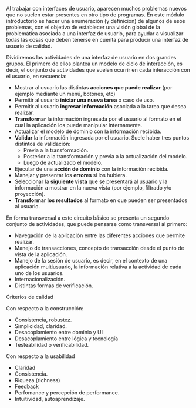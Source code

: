 Al trabajar con interfaces de usuario, aparecen muchos problemas nuevos que no suelen estar presentes en otro tipo de programas. En este módulo introductorio es hacer una enumeración (y definición) de algunos de esos problemas, con el objetivo de establecer una visión global de la problemática asociada a una interfaz de usuario, para ayudar a visualizar todas las cosas que deben tenerse en cuenta para producir una interfaz de usuario de calidad.

Dividiremos las actividades de una interfaz de usuario en dos grandes grupos. El primero de ellos plantea un modelo de ciclo de interacción, es decir, el conjunto de actividades que suelen ocurrir en cada interacción con el usuario, en secuencia:

-   Mostrar al usuario las distintas **acciones que puede realizar** (por ejemplo mediante un menú, botones, etc)
-   Permitir al usuario **iniciar una nueva tarea** o caso de uso.
-   Permitir al usuario **ingresar información** asociada a la tarea que desea realizar.
-   **Transformar** la información ingresada por el usuario al formato en el cual la aplicación los puede manipular internamente.
-   Actualizar el modelo de dominio con la información recibida.
-   **Validar** la información ingresada por el usuario. Suele haber tres puntos distintos de validación:
    -   Previa a la transformación.
    -   Posterior a la transformación y previa a la actualización del modelo.
    -   Luego de actualizado el modelo.
-   Ejecutar de una **acción de dominio** con la información recibida.
-   Manejar y presentar los **errores** si los hubiera.
-   Seleccionar la **siguiente vista** que se presentará al usuario y la información a mostrar en la nueva vista (por ejemplo, filtrado y/o proyección).
-   **Transformar los resultados** al formato en que pueden ser presentados al usuario.

En forma transversal a este circuito básico se presenta un segundo conjunto de actividades, que puede pensarse como transversal al primero:

-   Navegación de la aplicación entre las diferentes acciones que permite realizar.
-   Manejo de transacciones, concepto de transacción desde el punto de vista de la aplicación.
-   Manejo de la sesión de usuario, es decir, en el contexto de una aplicación multiusuario, la información relativa a la actividad de cada uno de los usuarios.
-   Internacionalización.
-   Distintas formas de verificación.

Criterios de calidad

Con respecto a la construcción:

-   Consistencia, robustez.
-   Simplicidad, claridad.
-   Desacoplamiento entre dominio y UI
-   Desacoplamiento entre lógica y tecnología
-   Testeabilidad o verificabilidad.

Con respecto a la usabilidad

-   Claridad
-   Consistencia.
-   Riqueza (richness)
-   Feedback
-   Perfomance y percepción de performance.
-   Intuitividad, autoaprendizaje.

